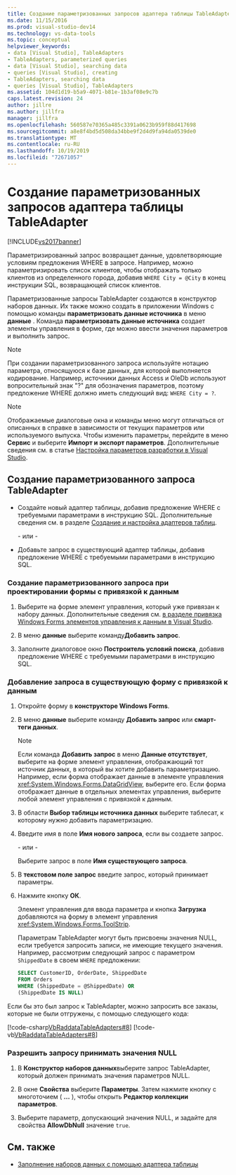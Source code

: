 ```yaml
---
title: Создание параметризованных запросов адаптера таблицы TableAdapter
ms.date: 11/15/2016
ms.prod: visual-studio-dev14
ms.technology: vs-data-tools
ms.topic: conceptual
helpviewer_keywords:
- data [Visual Studio], TableAdapters
- TableAdapters, parameterized queries
- data [Visual Studio], searching data
- queries [Visual Studio], creating
- TableAdapters, searching data
- queries [Visual Studio], TableAdapters
ms.assetid: 104d1d19-b5a9-4071-b81e-1b3af08e9c7b
caps.latest.revision: 24
author: jillre
ms.author: jillfra
manager: jillfra
ms.openlocfilehash: 560587e70365a485c3391a0623b959f88d417698
ms.sourcegitcommit: a8e8f4bd5d508da34bbe9f2d4d9fa94da0539de0
ms.translationtype: MT
ms.contentlocale: ru-RU
ms.lasthandoff: 10/19/2019
ms.locfileid: "72671057"
---
```

# <a name="create-parameterized-tableadapter-queries"></a>Создание параметризованных запросов адаптера таблицы TableAdapter
[!INCLUDE[vs2017banner](../includes/vs2017banner.md)]

Параметризированный запрос возвращает данные, удовлетворяющие условиям предложения WHERE в запросе. Например, можно параметризировать список клиентов, чтобы отображать только клиентов из определенного города, добавив `WHERE City = @City` в конец инструкции SQL, возвращающей список клиентов.

Параметризованные запросы TableAdapter создаются в конструктор наборов данных. Их также можно создать в приложении Windows с помощью команды **параметризовать данные источника** в меню **данные** . Команда **параметризовать данные источника** создает элементы управления в форме, где можно ввести значения параметров и выполнить запрос.

> [!NOTE]
> При создании параметризованного запроса используйте нотацию параметра, относящуюся к базе данных, для которой выполняется кодирование. Например, источники данных Access и OleDb используют вопросительный знак "?" для обозначения параметров, поэтому предложение WHERE должно иметь следующий вид: `WHERE City = ?`.

> [!NOTE]
> Отображаемые диалоговые окна и команды меню могут отличаться от описанных в справке в зависимости от текущих параметров или используемого выпуска. Чтобы изменить параметры, перейдите в меню **Сервис** и выберите **Импорт и экспорт параметров**. Дополнительные сведения см. в статье [Настройка параметров разработки в Visual Studio](https://msdn.microsoft.com/22c4debb-4e31-47a8-8f19-16f328d7dcd3).

## <a name="create-a-parameterized-tableadapter-query"></a>Создание параметризованного запроса TableAdapter

- Создайте новый адаптер таблицы, добавив предложение WHERE с требуемыми параметрами в инструкцию SQL. Дополнительные сведения см. в разделе [Создание и настройка адаптеров таблиц](../data-tools/create-and-configure-tableadapters.md).

     \- или -

- Добавьте запрос в существующий адаптер таблицы, добавив предложение WHERE с требуемыми параметрами в инструкцию SQL.

### <a name="create-a-parameterized-query-while-designing-a-data-bound-form"></a>Создание параметризованного запроса при проектировании формы с привязкой к данным

1. Выберите на форме элемент управления, который уже привязан к набору данных. Дополнительные сведения см. [в разделе привязка Windows Forms элементов управления к данным в Visual Studio](../data-tools/bind-windows-forms-controls-to-data-in-visual-studio.md).

2. В меню **данные** выберите команду**Добавить запрос**.

3. Заполните диалоговое окно **Построитель условий поиска**, добавив предложение WHERE с требуемыми параметрами в инструкцию SQL.

### <a name="add-a-query-to-an-existing-data-bound-form"></a>Добавление запроса в существующую форму с привязкой к данным

1. Откройте форму в **конструкторе Windows Forms**.

2. В меню **данные** выберите команду **Добавить запрос** или **смарт-теги данных**.

   > [!NOTE]
   > Если команда **Добавить запрос** в меню **Данные отсутствует**, выберите на форме элемент управления, отображающий тот источник данных, в который вы хотите добавить параметризацию. Например, если форма отображает данные в элементе управления <xref:System.Windows.Forms.DataGridView>, выберите его. Если форма отображает данные в отдельных элементах управления, выберите любой элемент управления с привязкой к данным.

3. В области **Выбор таблицы источника данных** выберите таблесат, к которому нужно добавить параметризацию.

4. Введите имя в поле **Имя нового запроса**, если вы создаете запрос.

    \- или -

    Выберите запрос в поле **Имя существующего запроса**.

5. В **текстовом поле запрос** введите запрос, который принимает параметры.

6. Нажмите кнопку **ОК**.

    Элемент управления для ввода параметра и кнопка **Загрузка** добавляются на форму в элемент управления <xref:System.Windows.Forms.ToolStrip>.

   Параметрам TableAdapter могут быть присвоены значения NULL, если требуется запросить записи, не имеющие текущего значения. Например, рассмотрим следующий запрос с параметром `ShippedDate` в своем `WHERE` предложении:

   ```sql
   SELECT CustomerID, OrderDate, ShippedDate
   FROM Orders
   WHERE (ShippedDate = @ShippedDate) OR
   (ShippedDate IS NULL)
   ```

Если бы это был запрос к TableAdapter, можно запросить все заказы, которые не были отгружены, с помощью следующего кода:

   [!code-csharp[VbRaddataTableAdapters#8](../snippets/csharp/VS_Snippets_VBCSharp/VbRaddataTableAdapters/CS/Form2.cs#8)]
   [!code-vb[VbRaddataTableAdapters#8](../snippets/visualbasic/VS_Snippets_VBCSharp/VbRaddataTableAdapters/VB/Form2.vb#8)]

### <a name="enable-a-query-to-accept-null-values"></a>Разрешить запросу принимать значения NULL

1. В **Конструктор наборов данных**выберите запрос TableAdapter, который должен принимать значения параметров NULL.

2. В окне **Свойства** выберите **Параметры**. Затем нажмите кнопку с многоточием ( **...** ), чтобы открыть **Редактор коллекции параметров**.

3. Выберите параметр, допускающий значения NULL, и задайте для свойства **AllowDbNull** значение `true`.

## <a name="see-also"></a>См. также

- [Заполнение наборов данных с помощью адаптера таблицы](../data-tools/fill-datasets-by-using-tableadapters.md)